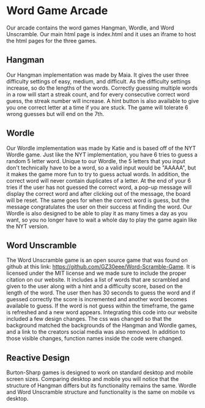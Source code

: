 # Word Game Arcade

Our arcade contains the word games Hangman, Wordle, and Word Unscramble. Our main html page is index.html and it uses an iframe to host the html pages for the three games. 

## Hangman

Our Hangman implementation was made by Maia. It gives the user three difficulty settings of easy, medium, and difficult. As the difficulty settings increase, so do the lengths of the words. Correctly guessing multiple words in a row will start a streak count, and for every consecutive correct word guess, the streak number will increase. A hint button is also available to give you one correct letter at a time if you are stuck. The game will tolerate 6 wrong guesses but will end on the 7th. 

## Wordle

Our Wordle implementation was made by Katie and is based off of the NYT Wordle game. Just like the NYT implementation, you have 6 tries to guess a random 5 letter word. Unique to our Wordle, the 5 letters that you input don't technically have to be a word, so a valid input would be "AAAAA", but it makes the game more fun to try to guess actual words. In addition, the correct word will never contain duplicates of a letter. At the end of your 6 tries if the user has not guessed the correct word, a pop-up message will display the correct word and after clicking out of the message, the board will be reset. The same goes for when the correct word is guess, but the message congratulates the user on their success at finding the word. Our Wordle is also designed to be able to play it as many times a day as you want, so you no longer have to wait a whole day to play the game again like the NYT version. 

## Word Unscramble

The Word Unscramble game is an open source game that was found on github at this link: https://github.com/GZ30eee/Word-Scramble-Game. It is licensed under the MIT license and we made sure to include the proper citation on our website. It includes a list of words that are scrambled and given to the user along with a hint and a difficulty score, based on the length of the word. The user then has 30 seconds to guess the word and if guessed correctly the score is incremented and another word becomes available to guess. If the word is not guess within the timeframe, the game is refreshed and a new word appears. Integrating this code into our website included a few design changes. The css was changed so that the background matched the backgrounds of the Hangman and Wordle games, and a link to the creators social media was also removed. In addition to those visible changes, function names inside the code were changed.

## Reactive Design

Burton-Sharp games is designed to work on standard desktop and mobile screen sizes. Comparing desktop and mobile you will notice that the structure of Hangman differs but its functionality remains the same. Wordle and Word Unscramble structure and functionality is the same on mobile vs desktop. 
